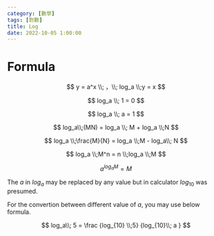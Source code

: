 ```yaml
---
category: [數學]
tags: [對數]
title: Log
date: 2022-10-05 1:00:00
---
```


<style>
  table {
    width: 100%
    }
  td {
    vertical-align: center;
    text-align: center;
  }
  table.inputT{
    margin: 10px;
    width: auto;
    margin-left: auto;
    margin-right: auto;
    border: none;
  }
  input{
    text-align: center;
    padding: 0px 10px;
  }
  iframe{
    width: 100%;
    display: block;
    border-style:none;
  }
</style>

# Formula

$$ y = a^x \\; ，\\; log_a \\;y = x $$

$$ log_a \\; 1 = 0 $$

$$ log_a \\; a = 1 $$

$$ log_a\\;(MN) = log_a \\; M + log_a \\;N $$

$$ log_a \\;\frac{M}{N} = log_a \\;M - log_a\\; N $$

$$ log_a \\;M^n = n \\;log_a \\;M $$

$$ a^{log_a M} = M $$

The $a$ in $log_a$ may be replaced by any value but in calculator $log_{10}$ was presumed.

For the convertion between different value of $a$, you may use below formula.

$$ log_a\\; 5 = \frac {log_{10} \\;5} {log_{10}\\; a } $$

